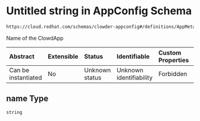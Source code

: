 # Untitled string in AppConfig Schema

```txt
https://cloud.redhat.com/schemas/clowder-appconfig#/definitions/AppMetadata/properties/name
```

Name of the ClowdApp

| Abstract            | Extensible | Status         | Identifiable            | Custom Properties | Additional Properties | Access Restrictions | Defined In                                                   |
| :------------------ | :--------- | :------------- | :---------------------- | :---------------- | :-------------------- | :------------------ | :----------------------------------------------------------- |
| Can be instantiated | No         | Unknown status | Unknown identifiability | Forbidden         | Allowed               | none                | [schema.json*](../../out/schema.json "open original schema") |

## name Type

`string`
